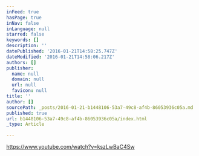 ```yaml
---
inFeed: true
hasPage: true
inNav: false
inLanguage: null
starred: false
keywords: []
description: ''
datePublished: '2016-01-21T14:58:25.747Z'
dateModified: '2016-01-21T14:58:06.217Z'
authors: []
publisher:
  name: null
  domain: null
  url: null
  favicon: null
title: ''
author: []
sourcePath: _posts/2016-01-21-b1448106-53a7-49c8-af4b-86053936c05a.md
published: true
url: b1448106-53a7-49c8-af4b-86053936c05a/index.html
_type: Article

---
```

https://www.youtube.com/watch?v=kszLwBaC4Sw